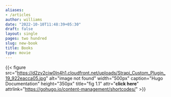 ```yaml
---
aliases:
- /articles
author: williams
date: "2022-10-10T11:48:39+05:30"
draft: false
layout: single
pages: two hundred
slug: new-book
title: Books
type: movie
---
```

{{< figure src="https://d2zv2ciw0ln4h1.cloudfront.net/uploads/Strapi_Custom_Plugin_19_922eacca05.jpg" 
alt="image not found" width="500px" 
caption="Hugo Documentation" height="350px" title="fig 1.1" attr="**click here**" attrlink="https://gohugo.io/content-management/shortcodes/" >}}
